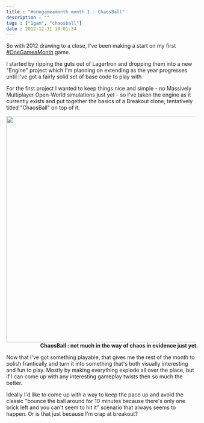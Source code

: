 ```yaml
---
title : "#onegameamonth month 1 : ChaosBall"
description : ""
tags : ["1gam", "chaosball"]
date : 2012-12-31 19:01:34
---
```


So with 2012 drawing to a close, I've been making a start on my first <a href="http://www.onegameamonth.com/">#OneGameaMonth</a> game.

I started by ripping the guts out of Lagertron and dropping them into a new "Engine" project which I'm planning on extending as the year progresses until I've got a fairly solid set of base code to play with

For the first project I wanted to keep things nice and simple - no Massively Multiplayer Open-World simulations just yet - so I've taken the engine as it currently exists and put together the basics of a Breakout clone, tentatively titled "ChaosBall" on top of it. 

<img width="600" src="https://s3.amazonaws.com/beercave.co.uk/gameamonth2013/month1/chaosball1.png"/>
<strong style="width:600px; display:inline-block; text-align:center">ChaosBall : not much in the way of chaos in evidence just yet.</strong>


Now that I've got something playable, that gives me the rest of the month to polish frantically and turn it into something that's both visually interesting and fun to play. Mostly by making everything explode all over the place, but if I can come up with any interesting gameplay twists then so much the better. 

Ideally I'd like to come up with a way to keep the pace up and avoid the classic "bounce the ball around for 10 minutes because there's only one brick left and you can't seem to hit it" scenario that always seems to happen. Or is that just because I'm crap at breakout?


<!--more-->